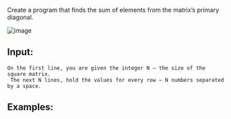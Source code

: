 Create a program that finds the sum of elements from the matrix’s primary diagonal.

![image](https://user-images.githubusercontent.com/45227327/213568933-560d6a5e-95c3-4cf7-ae56-a65432efe7fe.png)

## Input: 
  
    On the first line, you are given the integer N – the size of the square matrix.
     The next N lines, hold the values for every row – N numbers separated by a space.

## Examples: 

